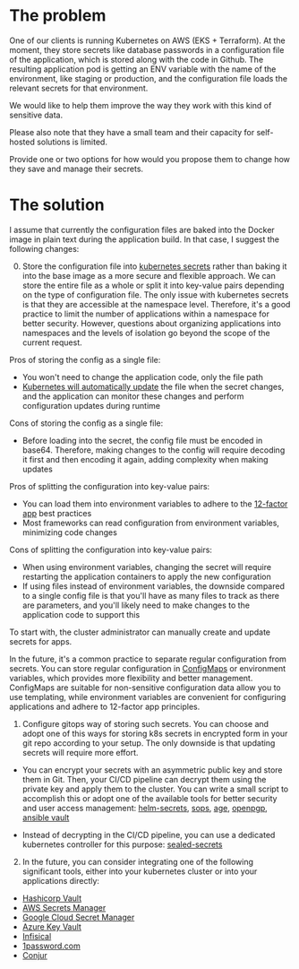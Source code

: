 # The problem

One of our clients is running Kubernetes on AWS (EKS + Terraform). At the moment, they store secrets like database passwords in a configuration file of the application, which is stored along with the code in Github. The resulting application pod is getting an ENV variable with the name of the environment, like staging or production, and the configuration file loads the relevant secrets for that environment.

We would like to help them improve the way they work with this kind of sensitive data.

Please also note that they have a small team and their capacity for self-hosted solutions is limited.

Provide one or two options for how would you propose them to change how they save and manage their secrets.

# The solution

I assume that currently the configuration files are baked into the Docker image in plain text during the application build. In that case, I suggest the following changes:

0) Store the configuration file into [kubernetes secrets](https://kubernetes.io/docs/concepts/configuration/secret) rather than baking it into the base image as a more secure and flexible approach. We can store the entire file as a whole or split it into key-value pairs depending on the type of configuration file. The only issue with kubernetes secrets is that they are accessible at the namespace level. Therefore, it's a good practice to limit the number of applications within a namespace for better security. However, questions about organizing applications into namespaces and the levels of isolation go beyond the scope of the current request.

Pros of storing the config as a single file:
- You won't need to change the application code, only the file path
- [Kubernetes will automatically update](https://kubernetes.io/docs/concepts/configuration/secret/#using-secrets-as-files-from-a-pod) the file when the secret changes, and the application can monitor these changes and perform configuration updates during runtime

Cons of storing the config as a single file:
- Before loading into the secret, the config file must be encoded in base64. Therefore, making changes to the config will require decoding it first and then encoding it again, adding complexity when making updates

Pros of splitting the configuration into key-value pairs:
- You can load them into environment variables to adhere to the [12-factor app](https://12factor.net/) best practices
- Most frameworks can read configuration from environment variables, minimizing code changes

Cons of splitting the configuration into key-value pairs:
- When using environment variables, changing the secret will require restarting the application containers to apply the new configuration
- If using files instead of environment variables, the downside compared to a single config file is that you'll have as many files to track as there are parameters, and you'll likely need to make changes to the application code to support this

To start with, the cluster administrator can manually create and update secrets for apps.

In the future, it's a common practice to separate regular configuration from secrets. You can store regular configuration in [ConfigMaps](https://kubernetes.io/docs/tasks/configure-pod-container/configure-pod-configmap/) or environment variables, which provides more flexibility and better management. ConfigMaps are suitable for non-sensitive configuration data allow you to use templating, while environment variables are convenient for configuring applications and adhere to 12-factor app principles.

1) Configure gitops way of storing such secrets. You can choose and adopt one of this ways for storing k8s secrets in encrypted form in your git repo according to your setup. The only downside is that updating secrets will require more effort.

- You can encrypt your secrets with an asymmetric public key and store them in Git. Then, your CI/CD pipeline can decrypt them using the private key and apply them to the cluster. You can write a small script to accomplish this or adopt one of the available tools for better security and user access management: [helm-secrets](https://github.com/jkroepke/helm-secrets), [sops](https://github.com/getsops/sops), [age](https://github.com/FiloSottile/age), [openpgp](https://www.openpgp.org/), [ansible vault](https://docs.ansible.com/ansible/2.8/user_guide/vault.html)

- Instead of decrypting in the CI/CD pipeline, you can use a dedicated kubernetes controller for this purpose: [sealed-secrets](https://github.com/bitnami-labs/sealed-secrets)

2) In the future, you can consider integrating one of the following significant tools, either into your kubernetes cluster or into your applications directly:

- [Hashicorp Vault](https://www.vaultproject.io/)
- [AWS Secrets Manager](https://docs.aws.amazon.com/secretsmanager/latest/userguide/intro.html)
- [Google Cloud Secret Manager](https://cloud.google.com/secret-manager)
- [Azure Key Vault](https://azure.microsoft.com/en-us/products/key-vault)
- [Infisical](https://infisical.com/)
- [1password.com](https://1password.com/product/secrets/)
- [Conjur](https://www.conjur.org/)
